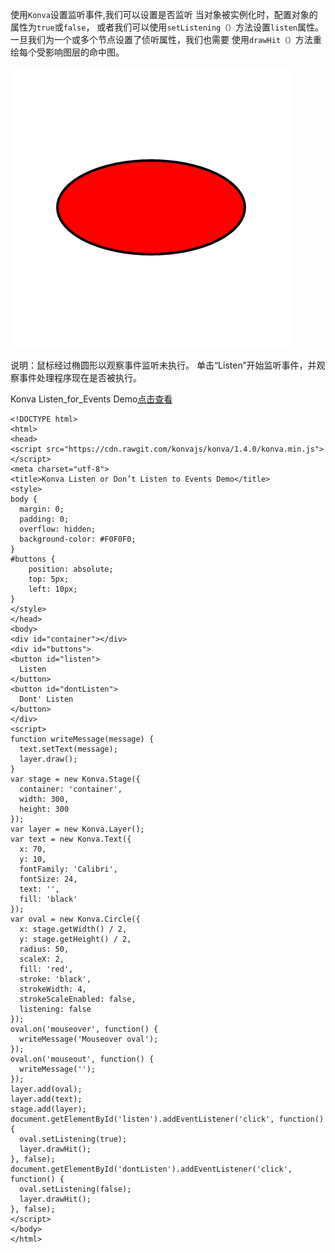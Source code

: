 
使用`Konva`设置监听事件,我们可以设置是否监听
当对象被实例化时，配置对象的属性为`true`或`false`，
或者我们可以使用`setListening（）`方法设置`listen`属性。
一旦我们为一个或多个节点设置了侦听属性，我们也需要
使用`drawHit（）`方法重绘每个受影响图层的命中图。  

![](images/listenforevents.png)

说明：鼠标经过椭圆形以观察事件监听未执行。
单击“Listen”开始监听事件，并观察事件处理程序现在是否被执行。  

Konva Listen_for_Events Demo[点击查看](https://konvajs.github.io/downloads/code/events/Listen_for_Events.html)   


    <!DOCTYPE html>
    <html>
    <head>
    <script src="https://cdn.rawgit.com/konvajs/konva/1.4.0/konva.min.js"></script>
    <meta charset="utf-8">
    <title>Konva Listen or Don’t Listen to Events Demo</title>
    <style>
    body {
      margin: 0;
      padding: 0;
      overflow: hidden;
      background-color: #F0F0F0;
    }
    #buttons {
        position: absolute;
        top: 5px;
        left: 10px;
    }
    </style>
    </head>
    <body>
    <div id="container"></div>
    <div id="buttons">
    <button id="listen">
      Listen
    </button> 
    <button id="dontListen">
      Dont' Listen
    </button>
    </div>
    <script>
    function writeMessage(message) {
      text.setText(message);
      layer.draw();
    }
    var stage = new Konva.Stage({
      container: 'container',
      width: 300,
      height: 300
    });
    var layer = new Konva.Layer();
    var text = new Konva.Text({
      x: 70,
      y: 10,
      fontFamily: 'Calibri',
      fontSize: 24,
      text: '',
      fill: 'black'
    });
    var oval = new Konva.Circle({
      x: stage.getWidth() / 2,
      y: stage.getHeight() / 2,
      radius: 50,
      scaleX: 2,
      fill: 'red',
      stroke: 'black',
      strokeWidth: 4,
      strokeScaleEnabled: false,
      listening: false
    });
    oval.on('mouseover', function() {
      writeMessage('Mouseover oval');
    });
    oval.on('mouseout', function() {
      writeMessage('');
    });
    layer.add(oval);
    layer.add(text);
    stage.add(layer);
    document.getElementById('listen').addEventListener('click', function() {
      oval.setListening(true);
      layer.drawHit();
    }, false);
    document.getElementById('dontListen').addEventListener('click', function() {
      oval.setListening(false);
      layer.drawHit();
    }, false);
    </script>
    </body>
    </html>